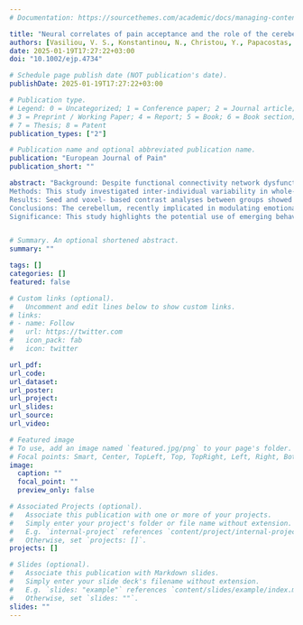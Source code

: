 ```yaml
---
# Documentation: https://sourcethemes.com/academic/docs/managing-content/

title: "Neural correlates of pain acceptance and the role of the cerebellum: Functional connectivity and anatomical differences in individuals with headaches versus matched controls"
authors: [Vasiliou, V. S., Konstantinou, N., Christou, Y., Papacostas, S., Constantinidou, F., Heracleous, E., Seimenis, I., Karekla, M.]
date: 2025-01-19T17:27:22+03:00
doi: "10.1002/ejp.4734"

# Schedule page publish date (NOT publication's date).
publishDate: 2025-01-19T17:27:22+03:00

# Publication type.
# Legend: 0 = Uncategorized; 1 = Conference paper; 2 = Journal article;
# 3 = Preprint / Working Paper; 4 = Report; 5 = Book; 6 = Book section;
# 7 = Thesis; 8 = Patent
publication_types: ["2"]

# Publication name and optional abbreviated publication name.
publication: "European Journal of Pain"
publication_short: ""

abstract: "Background: Despite functional connectivity network dysfunction among individuals with headaches, no studies have examined functional connectivity neural correlates and anatomical differences in coping with headaches.
Methods: This study investigated inter-­individual variability in whole-­ brain functional connectivity and anatomical differences among 37 individuals with primary headaches and 24 age-­ and gender-­ matched controls, and neural correlates of psychological flexibility (PF) that was previously found to contribute to headache adjustment. Participants (84% women; M headache severity = 4/10; M age = 43 years) underwent functional magnetic resonance imaging scans and completed questionnaires to examine global and subnetwork brain areas, and their relations with PF components, controlling for age, gender, education, and head-­ motion.
Results: Seed and voxel-­ based contrast analyses between groups showed atypical functional connectivity of regions involved in pain matrix and core resting-­ state networks. Pain acceptance was the sole PF component that correlated with the cerebellum (x, y, z: 28, −72, −34, p-false discovery rate <0.001), where individuals with headaches showed higher grey matter density compared to controls.
Conclusions: The cerebellum, recently implicated in modulating emotional and cognitive processes, was indicated to process information resembling what individuals do when practicing pain acceptance. Our findings establish for the first time this connection of the cerebellum and its role in pain acceptance. We propose that pain acceptance might be a behavioural biomarker target that could modulate problematic headache perceptions and brain networks abnormalities.
Significance: This study highlights the potential use of emerging behavioural biomarkers in headache management, such as pain acceptance, and their role in modifying the headache experience. Notably, grey matter reorganization in the cerebellum and other known brain pain networks, could indicate brain networks that can be modified from targeted behavioural interventions to help decode the nociplastic mechanisms that predominates in headaches."


# Summary. An optional shortened abstract.
summary: ""

tags: []
categories: []
featured: false

# Custom links (optional).
#   Uncomment and edit lines below to show custom links.
# links:
# - name: Follow
#   url: https://twitter.com
#   icon_pack: fab
#   icon: twitter

url_pdf:
url_code:
url_dataset:
url_poster:
url_project:
url_slides:
url_source:
url_video:

# Featured image
# To use, add an image named `featured.jpg/png` to your page's folder. 
# Focal points: Smart, Center, TopLeft, Top, TopRight, Left, Right, BottomLeft, Bottom, BottomRight.
image:
  caption: ""
  focal_point: ""
  preview_only: false

# Associated Projects (optional).
#   Associate this publication with one or more of your projects.
#   Simply enter your project's folder or file name without extension.
#   E.g. `internal-project` references `content/project/internal-project/index.md`.
#   Otherwise, set `projects: []`.
projects: []

# Slides (optional).
#   Associate this publication with Markdown slides.
#   Simply enter your slide deck's filename without extension.
#   E.g. `slides: "example"` references `content/slides/example/index.md`.
#   Otherwise, set `slides: ""`.
slides: ""
---
```

